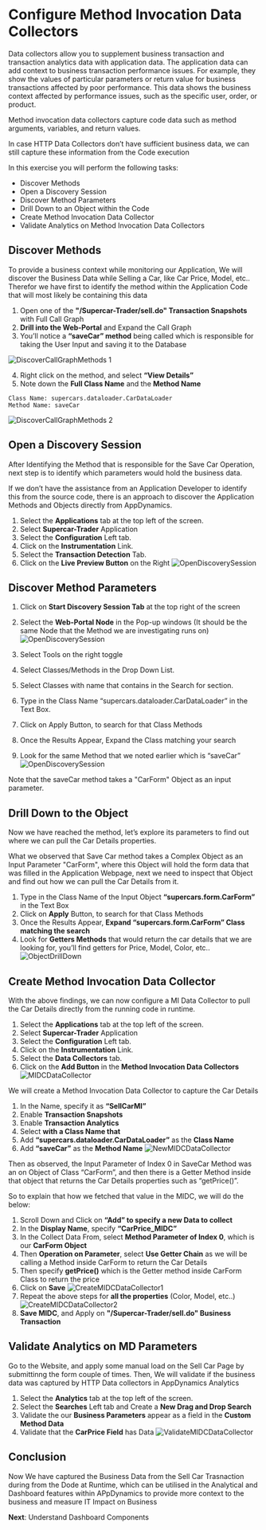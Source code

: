 # Configure Method Invocation Data Collectors

Data collectors allow you to supplement business transaction and transaction analytics data with application data. The application data can add context to business transaction performance issues. For example, they show the values of particular parameters or return value for business transactions affected by poor performance. 
This data shows the business context affected by performance issues, such as the specific user, order, or product.  

Method invocation data collectors capture code data such as method arguments, variables, and return values.

In case HTTP Data Collectors don’t have sufficient business data, we can still capture these information from the Code execution

In this exercise you will perform the following tasks:
- Discover Methods
- Open a Discovery Session
- Discover Method Parameters
- Drill Down to an Object within the Code
- Create Method Invocation Data Collector
- Validate Analytics on Method Invocation Data Collectors

## Discover Methods

To  provide a business context  while monitoring our Application, We will discover the Business Data while Selling a Car, like Car Price, Model, etc..
Therefor we have first to identify the method within the Application Code that will most likely be containing this data

1. Open one of the **"/Supercar-Trader/sell.do" Transaction Snapshots** with Full Call Graph
2. **Drill into the Web-Portal** and Expand the Call Graph
3. You’ll notice a **“saveCar” method** being called which is responsible for taking the User Input and saving it to the Database

![DiscoverCallGraphMethods 1](assets/images/06-discover-callgraph-methods-01.png)

4. Right click on the method, and select **“View Details”**
5. Note down the **Full Class Name** and the **Method Name**
  ```
  Class Name: supercars.dataloader.CarDataLoader
  Method Name: saveCar
  ```
![DiscoverCallGraphMethods 2](assets/images/06-discover-callgraph-methods-02.png)


## Open a Discovery Session

After Identifying the Method that is responsible for the Save Car Operation, next step is to identify which parameters would hold the business data.

If we don’t have the assistance from an Application Developer to identify this from the source code, there is an approach to discover the Application Methods and Objects directly from AppDynamics.

1. Select the **Applications** tab at the top left of the screen.
2. Select **Supercar-Trader** Application
3. Select the **Configuration** Left tab.
4. Click on the **Instrumentation** Link.
5. Select the **Transaction Detection** Tab.
6. Click on the **Live Preview Button** on the Right
 ![OpenDiscoverySession](assets/images/06-open-discovery-session-03.png)
 
## Discover Method Parameters

1. Click on **Start Discovery Session Tab** at the top right of the screen
2. Select the **Web-Portal Node** in the Pop-up windows (It should be the same Node that the Method we are investigating runs on)
![OpenDiscoverySession](assets/images/06-start-discovery-session-04.png)

3. Select Tools on the right toggle 
4. Select Classes/Methods in the Drop Down List.
5. Select Classes with name that contains in the Search for section.
6. Type in the Class Name “supercars.dataloader.CarDataLoader” in the Text Box.
7. Click on Apply Button, to search for that Class Methods
8. Once the Results Appear, Expand the Class matching your search
9. Look for the same Method that we noted earlier which is “saveCar”
![OpenDiscoverySession](assets/images/06-method-drill-down-05.png)

Note that the saveCar method takes a "CarForm" Object as an input parameter.

## Drill Down to the Object

Now we have reached the method, let’s explore its parameters to find out where we can pull the Car Details properties.

What we observed that Save Car method takes a Complex Object as an Input Parameter "CarForm", where this Object will hold the form data that was filled in the Application Webpage, next we need to inspect that Object and find out how we can pull the Car Details from it.

1. Type in the Class Name of the Input Object **“supercars.form.CarForm”** in the Text Box
2. Click on **Apply** Button, to search for that Class Methods
3. Once the Results Appear, **Expand “supercars.form.CarForm” Class matching the search**
4. Look for **Getters Methods** that would return the car details that we are looking for, you’ll find getters for Price, Model, Color, etc.. 
 ![ObjectDrillDown](assets/images/06-object-drill-down-06.png)

## Create Method Invocation Data Collector

With the above findings, we can now configure a MI Data Collector to pull the Car Details directly from the running code in runtime. 

1.	Select the **Applications** tab at the top left of the screen.
2.	Select **Supercar-Trader** Application
3.	Select the **Configuration** Left tab.
4.	Click on the **Instrumentation** Link.
5.	Select the **Data Collectors** tab.
6.	Click on the **Add Button** in the **Method Invocation Data Collectors**
  ![MIDCDataCollector](assets/images/06-midc-data-collectors-07.png)
  
We will create a Method Invocation Data Collector to capture the Car Details
1.	In the Name, specify it as **“SellCarMI”**
2.	Enable **Transaction Snapshots**
3.	Enable **Transaction Analytics** 
4.	Select **with a Class Name that**
5.	Add **“supercars.dataloader.CarDataLoader”** as the **Class Name**
6.	Add **“saveCar”** as the **Method Name**
 ![NewMIDCDataCollector](assets/images/06-new-midc-data-collectors-08.png)
 
Then as observed, the Input Parameter of Index 0 in SaveCar Method was an on Object of Class “CarForm”, and then there is a Getter Method inside that object that returns the Car Details properties such as “getPrice()”.

So to explain that how we fetched that value in the MIDC, we will do the below:

1.	Scroll Down and Click on **“Add” to specify a new Data to collect**
2.	In the **Display Name**, specify **“CarPrice_MIDC”**
3.	In the Collect Data From, select **Method Parameter of Index 0**, which is our **CarForm Object**
4.	Then **Operation on Parameter**, select **Use Getter Chain** as we will be calling a Method inside CarForm to return the Car Details
5.	Then specify **getPrice()** which is the Getter method inside CarForm Class to return the price
6.	Click on **Save**
 ![CreateMIDCDataCollector1](assets/images/06-midc-data-collection-09.png)
7.	Repeat the above steps for **all the properties** (Color, Model, etc..)
![CreateMIDCDataCollector2](assets/images/06-midc-all-data-collection-10.png)
8.	**Save MIDC**, and Apply on **"/Supercar-Trader/sell.do" Business Transaction**
 
 
## Validate Analytics on MD Parameters

Go to the  Website, and apply some manual load on the Sell Car Page by submittinng  the form couple of times.
Then, We will validate if the business data was captured by HTTP Data collectors in AppDynamics Analytics

1.	Select the **Analytics** tab at the top left of the screen.
2.	Select the **Searches** Left tab and Create a **New Drag and Drop Search**
3.	Validate the our **Business Parameters** appear as a field in the **Custom Method Data**
4.	Validate that the **CarPrice Field** has Data
![ValidateMIDCDataCollector](assets/images/06-validate-MIDC-11.png)

## Conclusion

Now We have captured the Business Data from the Sell Car Trasnaction during from the Dode at Runtime, which  can be utilised in the Analytical and Dashboard features within APpDynamics to provide more context to the business and measure IT Impact on Business

**Next**: Understand Dashboard Components
